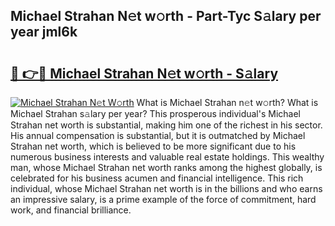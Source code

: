 ## Michael Strahan N𝚎t w𝚘rth - Part-Tyc S𝚊lary per year jml6k

# <h2><a href="http://gc4b34u.nevu.top/?p=Michael+Strahan">🔗 👉🔴 Michael Strahan N𝚎t w𝚘rth - S𝚊lary</a></h2>

[![Michael Strahan N𝚎t W𝚘rth](https://i.imgur.com/Oavwk0R.jpeg)](http://gc4b34u.nevu.top/?p=Michael+Strahan)
What is Michael Strahan n𝚎t w𝚘rth? What is Michael Strahan s𝚊lary per year?
This prosperous individual's Michael Strahan net worth is substantial, making him one of the richest in his sector. His annual compensation is substantial, but it is outmatched by Michael Strahan net worth, which is believed to be more significant due to his numerous business interests and valuable real estate holdings. This wealthy man, whose Michael Strahan net worth ranks among the highest globally, is celebrated for his business acumen and financial intelligence. This rich individual, whose Michael Strahan net worth is in the billions and who earns an impressive salary, is a prime example of the force of commitment, hard work, and financial brilliance.
